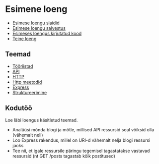 # Esimene loeng

- [Esimese loengu slaidid](Slides.md)
- [Esimese loengu salvestus](https://youtu.be/4-YBDN0G_bE)
- [Esimeses loengus kirjutatud kood](https://github.com/HK-Mikrokraadid/Martti/tree/main/lessons/BE/01)
- [Teine loeng](../Lesson-02/README.md)

## Teemad

- [Tööriistad](../../../Subjects/Back-End-Frameworks/Topics/Tools/README.md)
- [API](../../../Subjects/Back-End-Frameworks/Topics/API/README.md)
- [HTTP](../../../Subjects/Back-End-Frameworks/Topics/HTTP/README.md)
- [Http meetodid](../../../Subjects/Back-End-Frameworks/Topics/HTTP-Methods/README.md)
- [Express](../../../Subjects/Back-End-Frameworks/Topics/Express/README.md)
- [Struktureerimine](../../../Subjects/Back-End-Frameworks/Topics/Structure/README.md)

## Kodutöö

Loe läbi loengus käsitletud teemad.

- Analüüsi mõnda blogi ja mõtle, millised API ressursid seal võiksid olla (vähemalt neli)
- Loo Express rakendus, millel on URI-d vähemalt nelja blogi ressursi jaoks
- Tee nii, et igale ressursile päringu tegemisel tagastatakse vastavad ressursid (nt GET /posts tagastab kõik postitused)
